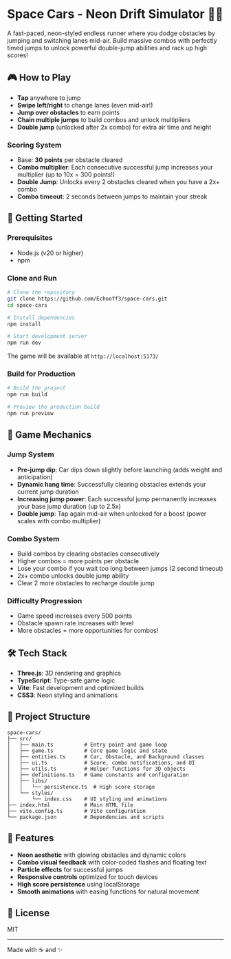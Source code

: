 # Space Cars - Neon Drift Simulator 🚗💫

A fast-paced, neon-styled endless runner where you dodge obstacles by jumping and switching lanes mid-air. Build massive combos with perfectly timed jumps to unlock powerful double-jump abilities and rack up high scores!

## 🎮 How to Play

- **Tap** anywhere to jump
- **Swipe left/right** to change lanes (even mid-air!)
- **Jump over obstacles** to earn points
- **Chain multiple jumps** to build combos and unlock multipliers
- **Double jump** (unlocked after 2x combo) for extra air time and height

### Scoring System
- Base: **30 points** per obstacle cleared
- **Combo multiplier**: Each consecutive successful jump increases your multiplier (up to 10x = 300 points!)
- **Double Jump**: Unlocks every 2 obstacles cleared when you have a 2x+ combo
- **Combo timeout**: 2 seconds between jumps to maintain your streak

## 🚀 Getting Started

### Prerequisites
- Node.js (v20 or higher)
- npm

### Clone and Run

```bash
# Clone the repository
git clone https://github.com/Echooff3/space-cars.git
cd space-cars

# Install dependencies
npm install

# Start development server
npm run dev
```

The game will be available at `http://localhost:5173/`

### Build for Production

```bash
# Build the project
npm run build

# Preview the production build
npm run preview
```

## 🎯 Game Mechanics

### Jump System
- **Pre-jump dip**: Car dips down slightly before launching (adds weight and anticipation)
- **Dynamic hang time**: Successfully clearing obstacles extends your current jump duration
- **Increasing jump power**: Each successful jump permanently increases your base jump duration (up to 2.5x)
- **Double jump**: Tap again mid-air when unlocked for a boost (power scales with combo multiplier)

### Combo System
- Build combos by clearing obstacles consecutively
- Higher combos = more points per obstacle
- Lose your combo if you wait too long between jumps (2 second timeout)
- 2x+ combo unlocks double jump ability
- Clear 2 more obstacles to recharge double jump

### Difficulty Progression
- Game speed increases every 500 points
- Obstacle spawn rate increases with level
- More obstacles = more opportunities for combos!

## 🛠️ Tech Stack

- **Three.js**: 3D rendering and graphics
- **TypeScript**: Type-safe game logic
- **Vite**: Fast development and optimized builds
- **CSS3**: Neon styling and animations

## 📁 Project Structure

```
space-cars/
├── src/
│   ├── main.ts          # Entry point and game loop
│   ├── game.ts          # Core game logic and state
│   ├── entities.ts      # Car, Obstacle, and Background classes
│   ├── ui.ts            # Score, combo notifications, and UI
│   ├── utils.ts         # Helper functions for 3D objects
│   ├── definitions.ts   # Game constants and configuration
│   ├── libs/
│   │   └── persistence.ts  # High score storage
│   └── styles/
│       └── index.css    # UI styling and animations
├── index.html           # Main HTML file
├── vite.config.ts       # Vite configuration
└── package.json         # Dependencies and scripts
```

## 🎨 Features

- **Neon aesthetic** with glowing obstacles and dynamic colors
- **Combo visual feedback** with color-coded flashes and floating text
- **Particle effects** for successful jumps
- **Responsive controls** optimized for touch devices
- **High score persistence** using localStorage
- **Smooth animations** with easing functions for natural movement

## 📄 License

MIT

---

Made with ☕ and ✨
